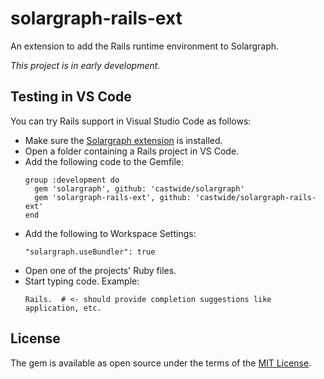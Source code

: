 # solargraph-rails-ext

An extension to add the Rails runtime environment to Solargraph.

*This project is in early development.*

## Testing in VS Code

You can try Rails support in Visual Studio Code as follows:

* Make sure the [Solargraph extension](https://marketplace.visualstudio.com/items?itemName=castwide.solargraph) is installed.
* Open a folder containing a Rails project in VS Code.
* Add the following code to the Gemfile:
    ```
    group :development do
      gem 'solargraph', github: 'castwide/solargraph'
      gem 'solargraph-rails-ext', github: 'castwide/solargraph-rails-ext'
    end
    ```
* Add the following to Workspace Settings:
    ```
    "solargraph.useBundler": true
    ```
* Open one of the projects' Ruby files.
* Start typing code. Example:
    ```
	Rails.  # <- should provide completion suggestions like application, etc.
    ```

## License

The gem is available as open source under the terms of the [MIT License](http://opensource.org/licenses/MIT).
